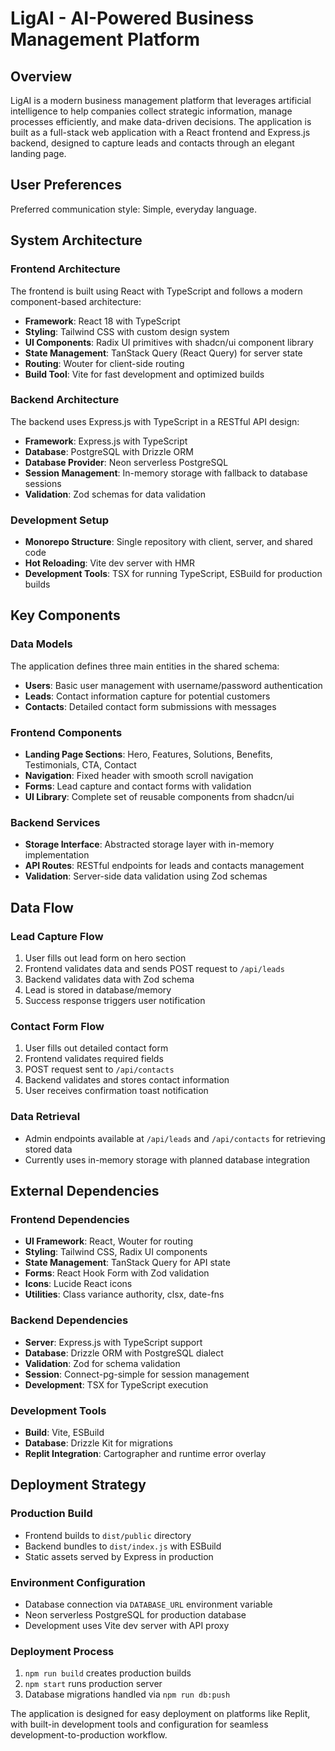 # LigAI - AI-Powered Business Management Platform

## Overview

LigAI is a modern business management platform that leverages artificial intelligence to help companies collect strategic information, manage processes efficiently, and make data-driven decisions. The application is built as a full-stack web application with a React frontend and Express.js backend, designed to capture leads and contacts through an elegant landing page.

## User Preferences

Preferred communication style: Simple, everyday language.

## System Architecture

### Frontend Architecture
The frontend is built using React with TypeScript and follows a modern component-based architecture:
- **Framework**: React 18 with TypeScript
- **Styling**: Tailwind CSS with custom design system
- **UI Components**: Radix UI primitives with shadcn/ui component library
- **State Management**: TanStack Query (React Query) for server state
- **Routing**: Wouter for client-side routing
- **Build Tool**: Vite for fast development and optimized builds

### Backend Architecture
The backend uses Express.js with TypeScript in a RESTful API design:
- **Framework**: Express.js with TypeScript
- **Database**: PostgreSQL with Drizzle ORM
- **Database Provider**: Neon serverless PostgreSQL
- **Session Management**: In-memory storage with fallback to database sessions
- **Validation**: Zod schemas for data validation

### Development Setup
- **Monorepo Structure**: Single repository with client, server, and shared code
- **Hot Reloading**: Vite dev server with HMR
- **Development Tools**: TSX for running TypeScript, ESBuild for production builds

## Key Components

### Data Models
The application defines three main entities in the shared schema:
- **Users**: Basic user management with username/password authentication
- **Leads**: Contact information capture for potential customers
- **Contacts**: Detailed contact form submissions with messages

### Frontend Components
- **Landing Page Sections**: Hero, Features, Solutions, Benefits, Testimonials, CTA, Contact
- **Navigation**: Fixed header with smooth scroll navigation
- **Forms**: Lead capture and contact forms with validation
- **UI Library**: Complete set of reusable components from shadcn/ui

### Backend Services
- **Storage Interface**: Abstracted storage layer with in-memory implementation
- **API Routes**: RESTful endpoints for leads and contacts management
- **Validation**: Server-side data validation using Zod schemas

## Data Flow

### Lead Capture Flow
1. User fills out lead form on hero section
2. Frontend validates data and sends POST request to `/api/leads`
3. Backend validates data with Zod schema
4. Lead is stored in database/memory
5. Success response triggers user notification

### Contact Form Flow
1. User fills out detailed contact form
2. Frontend validates required fields
3. POST request sent to `/api/contacts`
4. Backend validates and stores contact information
5. User receives confirmation toast notification

### Data Retrieval
- Admin endpoints available at `/api/leads` and `/api/contacts` for retrieving stored data
- Currently uses in-memory storage with planned database integration

## External Dependencies

### Frontend Dependencies
- **UI Framework**: React, Wouter for routing
- **Styling**: Tailwind CSS, Radix UI components
- **State Management**: TanStack Query for API state
- **Forms**: React Hook Form with Zod validation
- **Icons**: Lucide React icons
- **Utilities**: Class variance authority, clsx, date-fns

### Backend Dependencies
- **Server**: Express.js with TypeScript support
- **Database**: Drizzle ORM with PostgreSQL dialect
- **Validation**: Zod for schema validation
- **Session**: Connect-pg-simple for session management
- **Development**: TSX for TypeScript execution

### Development Tools
- **Build**: Vite, ESBuild
- **Database**: Drizzle Kit for migrations
- **Replit Integration**: Cartographer and runtime error overlay

## Deployment Strategy

### Production Build
- Frontend builds to `dist/public` directory
- Backend bundles to `dist/index.js` with ESBuild
- Static assets served by Express in production

### Environment Configuration
- Database connection via `DATABASE_URL` environment variable
- Neon serverless PostgreSQL for production database
- Development uses Vite dev server with API proxy

### Deployment Process
1. `npm run build` creates production builds
2. `npm start` runs production server
3. Database migrations handled via `npm run db:push`

The application is designed for easy deployment on platforms like Replit, with built-in development tools and configuration for seamless development-to-production workflow.